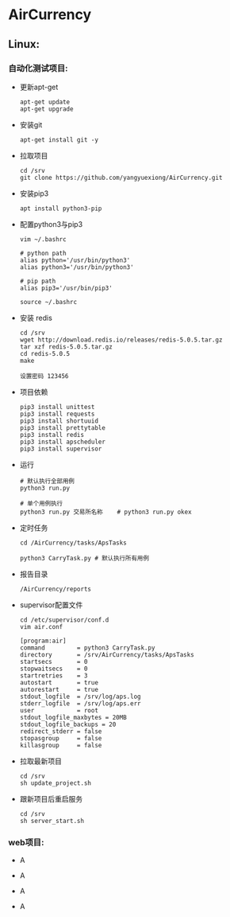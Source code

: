# AirCurrency

## Linux:

### 自动化测试项目:

* 更新apt-get
    ```
    apt-get update
    apt-get upgrade
    ```
* 安装git
    ```
    apt-get install git -y
    ```
* 拉取项目
    ```
    cd /srv
    git clone https://github.com/yangyuexiong/AirCurrency.git
    ```
* 安装pip3
    ```
    apt install python3-pip
    ```
* 配置python3与pip3
    ```
    vim ~/.bashrc
    ```
    ```
    # python path 
    alias python='/usr/bin/python3'
    alias python3='/usr/bin/python3'

    # pip path
    alias pip3='/usr/bin/pip3'
    ```
    ```
    source ~/.bashrc
    ```
* 安装 redis
    ```
    cd /srv
    wget http://download.redis.io/releases/redis-5.0.5.tar.gz
    tar xzf redis-5.0.5.tar.gz
    cd redis-5.0.5
    make

    设置密码 123456
    ```

* 项目依赖
    ```
    pip3 install unittest
    pip3 install requests
    pip3 install shortuuid
    pip3 install prettytable
    pip3 install redis
    pip3 install apscheduler
    pip3 install supervisor
    ```
* 运行
    ```
    # 默认执行全部用例
    python3 run.py

    # 单个用例执行
    python3 run.py 交易所名称    # python3 run.py okex
    ```

* 定时任务
    ```
    cd /AirCurrency/tasks/ApsTasks

    python3 CarryTask.py # 默认执行所有用例
    ```
* 报告目录
    ```
    /AirCurrency/reports
    ```
* supervisor配置文件

    ```
    cd /etc/supervisor/conf.d
    vim air.conf
    ```
    ```
    [program:air]
    command         = python3 CarryTask.py
    directory       = /srv/AirCurrency/tasks/ApsTasks
    startsecs       = 0
    stopwaitsecs    = 0
    startretries    = 3
    autostart       = true
    autorestart     = true
    stdout_logfile  = /srv/log/aps.log
    stderr_logfile  = /srv/log/aps.err
    user            = root 
    stdout_logfile_maxbytes = 20MB
    stdout_logfile_backups = 20
    redirect_stderr = false
    stopasgroup     = false
    killasgroup     = false
    ```
* 拉取最新项目
    ```
    cd /srv 
    sh update_project.sh
    ```

* 跟新项目后重启服务
    ```
    cd /srv 
    sh server_start.sh
    ```

### web项目:

* A

* A

* A

* A
